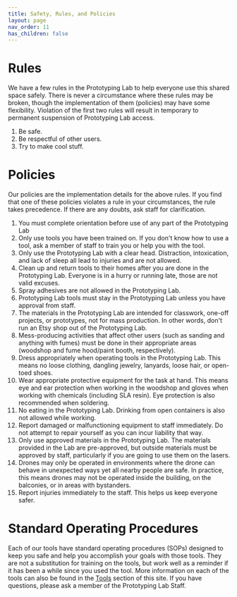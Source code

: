 ```yaml
---
title: Safety, Rules, and Policies
layout: page
nav_order: 11
has_children: false
---
```


# Rules
We have a few rules in the Prototyping Lab to help everyone use this shared space safely. There is never a circumstance where these rules may be broken, though the implementation of them (policies) may have some flexibility. Violation of the first two rules will result in temporary to permanent suspension of Prototyping Lab access.
1. Be safe.
1. Be respectful of other users.
1. Try to make cool stuff.

# Policies
Our policies are the implementation details for the above rules. If you find that one of these policies violates a rule in your circumstances, the rule takes precedence. If there are any doubts, ask staff for clarification.
1. You must complete orientation before use of any part of the Prototyping Lab
1. Only use tools you have been trained on. If you don't know how to use a tool, ask a member of staff to train you or help you with the tool.
1. Only use the Prototyping Lab with a clear head. Distraction, intoxication, and lack of sleep all lead to injuries and are not allowed.
1. Clean up and return tools to their homes after you are done in the Prototyping Lab. Everyone is in a hurry or running late, those are not valid excuses.
1. Spray adhesives are not allowed in the Prototyping Lab.
1. Prototyping Lab tools must stay in the Prototyping Lab unless you have approval from staff.
1. The materials in the Prototyping Lab are intended for classwork, one-off projects, or prototypes, not for mass production. In other words, don't run an Etsy shop out of the Prototyping Lab.
1. Mess-producing activities that affect other users (such as sanding and anything with fumes) must be done in their appropriate areas (woodshop and fume hood/paint booth, respectively).
1. Dress appropriately when operating tools in the Prototyping Lab. This means no loose clothing, dangling jewelry, lanyards, loose hair, or open-toed shoes.
1. Wear appropriate protective equipment for the task at hand. This means eye and ear protection when working in the woodshop and gloves when working with chemicals (including SLA resin). Eye protection is also recommended when soldering.
1. No eating in the Prototyping Lab. Drinking from open containers is also not allowed while working.
1. Report damaged or malfunctioning equipment to staff immediately. Do not attempt to repair yourself as you can incur liability that way.
1. Only use approved materials in the Prototyping Lab. The materials provided in the Lab are pre-approved, but outside materials must be approved by staff, particularly if you are going to use them on the lasers.
1. Drones may only be operated in environments where the drone can behave in unexpected ways yet all nearby people are safe. In practice, this means drones may not be operated inside the building, on the balconies, or in areas with bystanders.
1. Report injuries immediately to the staff. This helps us keep everyone safer.

# Standard Operating Procedures
Each of our tools have standard operating procedures (SOPs) designed to keep you safe and help you accomplish your goals with those tools. They are not a substitution for training on the tools, but work well as a reminder if it has been a while since you used the tool. More information on each of the tools can also be found in the [Tools](https://gixlabs.github.io/tools/) section of this site. If you have questions, please ask a member of the Prototyping Lab Staff.
